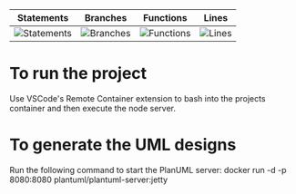 | Statements                  | Branches                | Functions                 | Lines             |
| --------------------------- | ----------------------- | ------------------------- | ----------------- |
| ![Statements](https://img.shields.io/badge/statements-78.89%25-red.svg) | ![Branches](https://img.shields.io/badge/branches-73.33%25-red.svg) | ![Functions](https://img.shields.io/badge/functions-63.64%25-red.svg) | ![Lines](https://img.shields.io/badge/lines-78.89%25-red.svg) |


# To run the project
Use VSCode's Remote Container extension to bash into the projects container and then execute the node server.

# To generate the UML designs
Run the following command to start the PlanUML server: 
docker run -d -p 8080:8080 plantuml/plantuml-server:jetty
